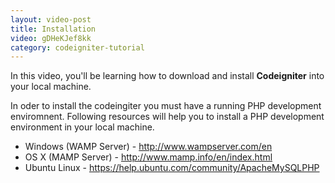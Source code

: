 ```yaml
---
layout: video-post
title: Installation
video: gDHeKJef8kk
category: codeigniter-tutorial
---
```


In this video, you'll be learning how to download and install **Codeigniter** into your local machine.

In oder to install the codeingiter you must have a running PHP development enviromnent. Following resources will help you to install a PHP development environment in your local machine.

* Windows (WAMP Server) - <http://www.wampserver.com/en>
* OS X (MAMP Server) - <http://www.mamp.info/en/index.html>
* Ubuntu Linux - <https://help.ubuntu.com/community/ApacheMySQLPHP>
